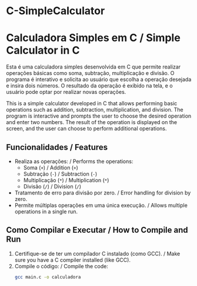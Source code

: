# C-SimpleCalculator
# Calculadora Simples em C / Simple Calculator in C

Esta é uma calculadora simples desenvolvida em C que permite realizar operações básicas como soma, subtração, multiplicação e divisão. O programa é interativo e solicita ao usuário que escolha a operação desejada e insira dois números. O resultado da operação é exibido na tela, e o usuário pode optar por realizar novas operações.

This is a simple calculator developed in C that allows performing basic operations such as addition, subtraction, multiplication, and division. The program is interactive and prompts the user to choose the desired operation and enter two numbers. The result of the operation is displayed on the screen, and the user can choose to perform additional operations.

## Funcionalidades / Features

- Realiza as operações: / Performs the operations:
  - Soma (`+`) / Addition (`+`)
  - Subtração (`-`) / Subtraction (`-`)
  - Multiplicação (`*`) / Multiplication (`*`)
  - Divisão (`/`) / Division (`/`)
- Tratamento de erro para divisão por zero. / Error handling for division by zero.
- Permite múltiplas operações em uma única execução. / Allows multiple operations in a single run.

## Como Compilar e Executar / How to Compile and Run

1. Certifique-se de ter um compilador C instalado (como GCC). / Make sure you have a C compiler installed (like GCC).
2. Compile o código: / Compile the code:
   ```bash
   gcc main.c -o calculadora
